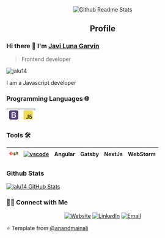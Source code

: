 <p align="center">
 <img width="100px" src="https://res.cloudinary.com/anuraghazra/image/upload/v1594908242/logo_ccswme.svg" align="center" alt="Github Readme Stats" />
 <h2 align="center">Profile</h2>
</p>

### Hi there 👋 I'm [Javi Luna Garvín](https://jaludev.com)
> Frontend developer


<img src="https://komarev.com/ghpvc/?username=jalu14" alt="jalu14" />

<div>
 <p>
I am a Javascript developer
</p>
</div>

### Programming Languages 🌐

| [<img src="https://raw.githubusercontent.com/github/explore/80688e429a7d4ef2fca1e82350fe8e3517d3494d/topics/bootstrap/bootstrap.png" alt="Bootstrap" width="24">](https://getbootstrap.com/) | [<img src="https://raw.githubusercontent.com/github/explore/80688e429a7d4ef2fca1e82350fe8e3517d3494d/topics/javascript/javascript.png" alt="jQuery" width="24">](https://javascript.com/)
|---|---|
 
### Tools 🛠️

| [<img src="https://raw.githubusercontent.com/github/explore/80688e429a7d4ef2fca1e82350fe8e3517d3494d/topics/git/git.png" alt="Git" width="24">](https://git-scm.com/) | [<img src="https://upload.wikimedia.org/wikipedia/commons/thumb/2/2d/Visual_Studio_Code_1.18_icon.svg/1200px-Visual_Studio_Code_1.18_icon.svg.png" alt="vscode" width="24">](https://code.visualstudio.com/) | Angular | Gatsby | NextJs | WebStorm
|---|---|---|---|---|---|

### Github Stats

[![jalu14 GitHub Stats](https://github-readme-stats.vercel.app/api?username=jalu14&show_icons=true&count_private=true)](https://github.com/jalu14)

<!--
### Github Repos

[![ReadMe Card](https://github-readme-stats.vercel.app/api/pin/?username=anandmainali&repo=PackageTemplate&show_owner=true)](https://github.com/anandmainali/PackageTemplate)
[![ReadMe Card](https://github-readme-stats.vercel.app/api/pin/?username=anandmainali&repo=Foods-Ecommerce&show_owner=true)](https://github.com/anandmainali/Foods-Ecommerce)
-->
<h3> 🤝🏻 Connect with Me </h3>

<p align="center">
<a href="https://www.jaludev.com" target="_blank"><img alt="Website" src="https://img.shields.io/badge/Website-www.jaludev.com-blue?style=flat&logo=google-chrome"></a>
<a href="https://www.linkedin.com/in/javier-luna-garvin/" target="_blank"><img alt="LinkedIn" src="https://img.shields.io/badge/LinkedIn-@jalu14-blue?style=flat&logo=linkedin"></a>
<a href="mailto:javidevictoria@gmail.com"><img alt="Email" src="https://img.shields.io/badge/Email-javidevictoria@gmail.com-blue?style=flat&logo=gmail"></a>
</p>


⭐️ Template from [@anandmainali](https://github.com/anandmainali)
